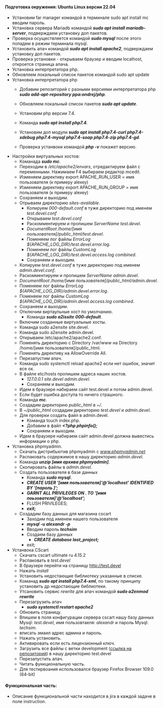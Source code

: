 #### Подготовка окружения: Ubuntu Linux версии 22.04
* Установим far manager командой в терминале sudo apt install mc вводим пароль.
* Установка сервера Mariadb командой ___sudo apt install mariadb-server___, подверждаем установку доп пакетов.
* Проверка осуществляется командой ___sudo mysql___ после этого попадем в режим терминала mysql.
* Установить апач командой ___sudo apt install apache2___, подверждаем установку доп пакетов.
* Проверка установки - открываем браузер и вводим localhost, откроется страница апача.
* Установка интерпретатора php. 
* Обновляем локальный список пакетов командой sudo apt update
* Установка интерпретатора php 
    * Добавим репозиторий с разными версиями интерпретатора php ___sudo add-apt-repository ppa:ondrej/php___.
    * Обновляем локальный список пакетов ___sudo apt update___.

    * Установим php версии 7.4. 
    * Команда ___sudo apt install php7.4___.
    * Установим доп модули ___sudo apt install php7.4-curl php7.4-xdebug php7.4-mysql php7.4-soap php7.4-zip php7.4-gd___.
    * Проверка устанвоки командой ___php -v___ покажет версию.
* Настройки виртуальных хостов:
    * Команада ___sudo mc___.
    * Переходим в _/etc/apache2/envars_, отредактируем файл с переменными. Нажимаем F4 выбираем редактор mcedit.
    * Изменяем директиву export APACHE_RUN_USER = имя пользователя (к примеру alexey)
    * Изменяем директиву export APACHE_RUN_GROUP = имя пользователя (к примеру alexey)
    * Сохраняем и выходим.
    * Отрываем директорию _sites-available_.
        * Копируем _000-default.conf_ в туже директорию под именем _test.devel.conf_
        * Открываем _test.devel.conf_
        * Раскомментируем и пропишем _ServerName test.devel_.
        * _DocumentRoot /home/[имя пользователя]/public_html/test.devel_.
        * Поменяем лог файлы _ErrorLog ${APACHE_LOG_DIR}/test.devel.error.log_.
        * Поменяем лог файлы _CustomLog ${APACHE_LOG_DIR}/test.devel.access.log combined_.
        * Сохраняем и выходим.
    * Копируем _test.devel.conf_ в туже директорию под именем _admin.devel.conf_.
    * Раскомментируем и пропишем _ServerName admin.devel_.
    * _DocumentRoot /home/[имя пользователя]/public_html/admin.devel_.
    * Поменяем лог файлы _ErrorLog ${APACHE_LOG_DIR}/admin.devel.error.log_.
    * Поменяем лог файлы _CustomLog ${APACHE_LOG_DIR}/admin.devel.access.log combined_.
    * Сохраняем и выходим.
    * Отключим виртаульные хост по умолчанию.
        * Команда ___sudo a2issite 000-default___.
    * Включим созданные виртуальные хосты.
    * Команда sudo a2ensite site.devel.
    * Команда sudo a2ensite admin.devel.
    * Открываем /etc/apache2/apache2.conf.
    * Поменять директорию с Directory /var/www на Directory /home/[имя пользователя]/public_html.
    * Поменять директиву на AllowOverride All.
    * Перезапустим апач.
    * Команда sudo systemctl reload apache2 если нет ошибок, значит все ок.
    * В файле etc/hosts пропишем адреса наших хостов.
        * _127.0.0.1 site.devel admin.devel_.
        * Сохраняем и выходим.
    * Идем в браузере набираем сайт test.devel и потом admin.devel.
    * Если будет ошибка доступа то ничего страшного.
    * Команда ___mc___.
    * Создадим директорию _public_html_ в _~/_.
    * В _~/public_html_ создадим директорию _test.devel_ и _admin.devel_.
    * Для проверки создать файл в admin.devel.
        * Команда touch index.php.
        * Добавим в файл ___<?php 
                                phpinfo();___
        * Сохраняем и выходим.
    * Идем в браузере набираем сайт admin.devel должна вывестись информации о php.
* Установка phpmyadmin.
    * Скачать дистрибьютив phpmyadmin с _www.phpmyadmin.net_
    * Распаковать содержимое в нашу директорию _admin.devel_.
    * Команда ___unzip [имя архива phpmyadmin]___.
    * Скопировать файлы в _admin.devel_.
    * Создать пользователя в базе данных
        * Команда ___sudo mysql___.
        * ___CREATE USER '[имя пользователя]'@'localhost' IDENTIFIED BY '[пароль ]';___
        * ___GARNT ALL PRIVILEGES ON *.* TO '[имя поьзователя]'@'localhost';___
        * FLUSH PRIVILEGES;
        * ___exit;___
    * Создадим базу данных для магазина cscart
        * Заходим под именем нашего пользователя
        * ___mysql -u alexandr -p___
        * Вводим пароль ___techsim___
        * Создаем базу данных
            * ___CREATE database last_project;___
        * exit;  
* Устанвока CScart
    * Скачать cscart ultimate ru 4.15.2
    * Распаковать в _test.devel_
    * В браузере перейти на страницу http://test.devel
    * Нажать _install_
    * Установить недостающие библиотеку указанные в списке.
    * Команад ___sudo apt install php7.4-xml___, по такому принципу установить др недостающие библиотеки.
    * Утсановить сервис _rewrite_ для апач командой ___sudo a2enmod rewrite___
    * Перезагрузить апач
        * ___sudo systemctl restart apache2___
    * Обновить страницу.
    * Впишем в поля конфигурации сервера cscart нашу базу данных Mysql: _test.devel_, имя пользовтаеля: _alexandr_ и пароль Mysql: _techsim_.
    * вписать эмаил адрес админа и пароль.
    * Нажать установить.
    * Активировать если есть лицензионный ключ.
    * Загрузить все файлы с ветки development  ([ссылка на репозиторий](https://github.com/alexanderIam/test.devel/tree/Development)) в нашу директорию test.devel
    * Перезапустить апач.
    * Читать функциональную часть.
    * Для тестирвоания использовался браузер Firefox Browser 109.0 (64-bit)
            
#### Функциональная часть:
* Описание функциональной части находится в jira в каждой задаче в поле instruction.
